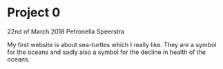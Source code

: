 # Project 0
22nd of March 2018
Petronella Speerstra

My first website is about sea-turtles which I really like. They are a symbol for the oceans and sadly also a symbol for the decline in health of the oceans.
